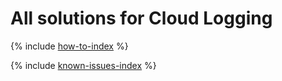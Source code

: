 # All solutions for Cloud Logging

{% include [how-to-index](how-to/index.md) %}

{% include [known-issues-index](known-issues/index.md) %}
